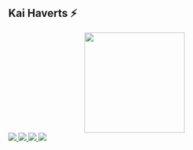 ## Kai Haverts ⚡
<div id='header' align='center'>
  <img src='https://i.giphy.com/media/v1.Y2lkPTc5MGI3NjExeGVic3BmMHlnOXN0Nms2MnNwY3g3d3U5MTU1MTU2anpmbDlmYm15OCZlcD12MV9pbnRlcm5hbF9naWZfYnlfaWQmY3Q9Zw/j7IMUyNrNbEgVP4D46/giphy.gif'width="200"/>
</div>
<div id="badges">
  <a href="https://t.me/asilbekahmedov1">
      <img src="https://img.shields.io/badge/telegram-blue?logo=telegram&logoColor=white">
  </a>
  <a href="https://www.instagram.com/asilbekahmedov707?igsh=MTJ0em9ja2Yzd25vdA">
    <img src="https://img.shields.io/badge/instagram-red?logo=instagram&logoColor=white">
  </a>
  <a href="https://www.facebook.com/profile.php?id=100080811552936&mibextid=ZbWKwL">
      <img src="https://img.shields.io/badge/facebook-white?logo=facebook&logoColor=blue">
  </a>
  <a href="https://www.youtube.com/@SporSaga_TV">
    <img src="https://img.shields.io/badge/youtube-white?logo=youtube&logoColor=red">
  </a>
  
  
  
  </div>

